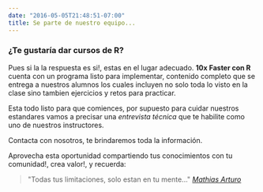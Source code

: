 ```yaml
---
date: "2016-05-05T21:48:51-07:00"
title: Se parte de nuestro equipo...
---
```


### ¿Te gustaría dar cursos de R? 

Pues si la la respuesta es si!, estas en el lugar adecuado. **10x Faster con R** cuenta con un programa listo para implementar, contenido completo que se entrega a nuestros alumnos los cuales incluyen no solo toda lo visto en la clase sino tambien ejercicios y retos para practicar.

Esta todo listo para que comiences, por supuesto para cuidar nuestros estandares vamos a precisar una _entrevista técnica_ que te habilite como uno de nuestros instructores.

Contacta con nosotros, te brindaremos toda la información.

Aprovecha esta oportunidad compartiendo tus conocimientos con tu comunidad!, crea valor!, y recuerda:

> "Todas tus limitaciones, solo estan en tu mente..."
[_Mathias Arturo_](https://infomattdoamaral.wixsite.com/mattphotography)



